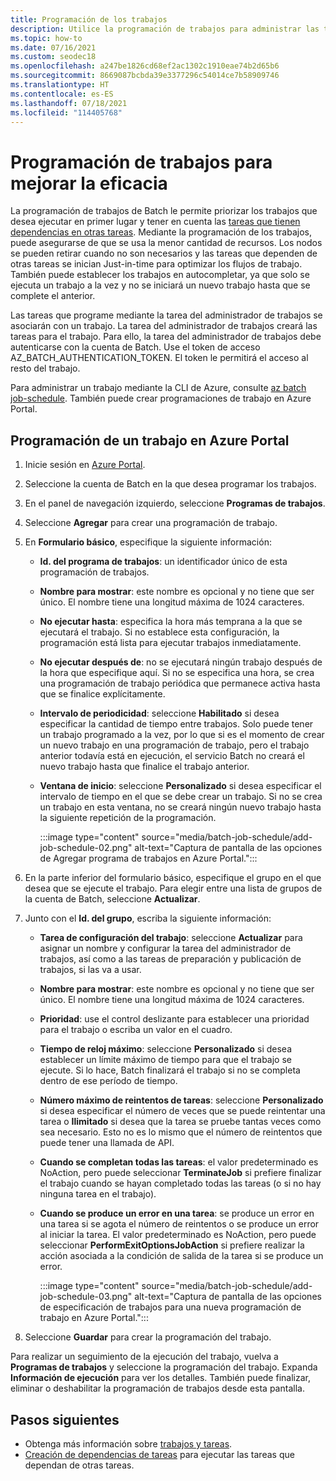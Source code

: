 ```yaml
---
title: Programación de los trabajos
description: Utilice la programación de trabajos para administrar las tareas.
ms.topic: how-to
ms.date: 07/16/2021
ms.custom: seodec18
ms.openlocfilehash: a247be1826cd68ef2ac1302c1910eae74b2d65b6
ms.sourcegitcommit: 8669087bcbda39e3377296c54014ce7b58909746
ms.translationtype: HT
ms.contentlocale: es-ES
ms.lasthandoff: 07/18/2021
ms.locfileid: "114405768"
---
```

# <a name="schedule-jobs-for-efficiency"></a>Programación de trabajos para mejorar la eficacia

La programación de trabajos de Batch le permite priorizar los trabajos que desea ejecutar en primer lugar y tener en cuenta las [tareas que tienen dependencias en otras tareas](batch-task-dependencies.md). Mediante la programación de los trabajos, puede asegurarse de que se usa la menor cantidad de recursos. Los nodos se pueden retirar cuando no son necesarios y las tareas que dependen de otras tareas se inician Just-in-time para optimizar los flujos de trabajo. También puede establecer los trabajos en autocompletar, ya que solo se ejecuta un trabajo a la vez y no se iniciará un nuevo trabajo hasta que se complete el anterior.

Las tareas que programe mediante la tarea del administrador de trabajos se asociarán con un trabajo. La tarea del administrador de trabajos creará las tareas para el trabajo. Para ello, la tarea del administrador de trabajos debe autenticarse con la cuenta de Batch. Use el token de acceso AZ_BATCH_AUTHENTICATION_TOKEN. El token le permitirá el acceso al resto del trabajo.

Para administrar un trabajo mediante la CLI de Azure, consulte [az batch job-schedule](/cli/azure/batch/job-schedule). También puede crear programaciones de trabajo en Azure Portal.

## <a name="schedule-a-job-in-the-azure-portal"></a>Programación de un trabajo en Azure Portal

1. Inicie sesión en [Azure Portal](https://portal.azure.com/).
1. Seleccione la cuenta de Batch en la que desea programar los trabajos.
1. En el panel de navegación izquierdo, seleccione **Programas de trabajos**.
1. Seleccione **Agregar** para crear una programación de trabajo.
1. En **Formulario básico**, especifique la siguiente información:
   - **Id. del programa de trabajos**: un identificador único de esta programación de trabajos.
   - **Nombre para mostrar**: este nombre es opcional y no tiene que ser único. El nombre tiene una longitud máxima de 1024 caracteres.
   - **No ejecutar hasta**: especifica la hora más temprana a la que se ejecutará el trabajo. Si no establece esta configuración, la programación está lista para ejecutar trabajos inmediatamente.
   - **No ejecutar después de**: no se ejecutará ningún trabajo después de la hora que especifique aquí. Si no se especifica una hora, se crea una programación de trabajo periódica que permanece activa hasta que se finalice explícitamente.
   - **Intervalo de periodicidad**: seleccione **Habilitado** si desea especificar la cantidad de tiempo entre trabajos. Solo puede tener un trabajo programado a la vez, por lo que si es el momento de crear un nuevo trabajo en una programación de trabajo, pero el trabajo anterior todavía está en ejecución, el servicio Batch no creará el nuevo trabajo hasta que finalice el trabajo anterior.
   - **Ventana de inicio**: seleccione **Personalizado** si desea especificar el intervalo de tiempo en el que se debe crear un trabajo. Si no se crea un trabajo en esta ventana, no se creará ningún nuevo trabajo hasta la siguiente repetición de la programación.

     :::image type="content" source="media/batch-job-schedule/add-job-schedule-02.png" alt-text="Captura de pantalla de las opciones de Agregar programa de trabajos en Azure Portal.":::  

1. En la parte inferior del formulario básico, especifique el grupo en el que desea que se ejecute el trabajo. Para elegir entre una lista de grupos de la cuenta de Batch, seleccione **Actualizar**.
1. Junto con el **Id. del grupo**, escriba la siguiente información:
   - **Tarea de configuración del trabajo**: seleccione **Actualizar** para asignar un nombre y configurar la tarea del administrador de trabajos, así como a las tareas de preparación y publicación de trabajos, si las va a usar.
   - **Nombre para mostrar**: este nombre es opcional y no tiene que ser único. El nombre tiene una longitud máxima de 1024 caracteres.
   - **Prioridad**: use el control deslizante para establecer una prioridad para el trabajo o escriba un valor en el cuadro.
   - **Tiempo de reloj máximo**: seleccione **Personalizado** si desea establecer un límite máximo de tiempo para que el trabajo se ejecute. Si lo hace, Batch finalizará el trabajo si no se completa dentro de ese período de tiempo.
   - **Número máximo de reintentos de tareas**: seleccione **Personalizado** si desea especificar el número de veces que se puede reintentar una tarea o **Ilimitado** si desea que la tarea se pruebe tantas veces como sea necesario. Esto no es lo mismo que el número de reintentos que puede tener una llamada de API.
   - **Cuando se completan todas las tareas**: el valor predeterminado es NoAction, pero puede seleccionar **TerminateJob** si prefiere finalizar el trabajo cuando se hayan completado todas las tareas (o si no hay ninguna tarea en el trabajo).
   - **Cuando se produce un error en una tarea**: se produce un error en una tarea si se agota el número de reintentos o se produce un error al iniciar la tarea. El valor predeterminado es NoAction, pero puede seleccionar **PerformExitOptionsJobAction** si prefiere realizar la acción asociada a la condición de salida de la tarea si se produce un error.

     :::image type="content" source="media/batch-job-schedule/add-job-schedule-03.png" alt-text="Captura de pantalla de las opciones de especificación de trabajos para una nueva programación de trabajo en Azure Portal.":::

1. Seleccione **Guardar** para crear la programación del trabajo.

Para realizar un seguimiento de la ejecución del trabajo, vuelva a **Programas de trabajos** y seleccione la programación del trabajo. Expanda **Información de ejecución** para ver los detalles. También puede finalizar, eliminar o deshabilitar la programación de trabajos desde esta pantalla.

## <a name="next-steps"></a>Pasos siguientes

- Obtenga más información sobre [trabajos y tareas](jobs-and-tasks.md).
- [Creación de dependencias de tareas](batch-task-dependencies.md) para ejecutar las tareas que dependan de otras tareas.
